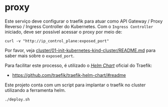 # proxy

Este serviço deve configurar o traefik para atuar como API Gateway / Proxy Reverso / Ingress Controller do Kubernetes. Com o `Ingress Controller` iniciado, deve ser possível acessar o proxy por meio de:

```
curl -v "http://ip_control_plane:exposed_port"
```

Por favor, veja [cluster/01-init-kubernetes-kind-cluster/README.md](../../cluster/01-init-kubernetes-kind-cluster/README.md) para saber mais sobre o `exposed_port`.

Para facilitar este processo, é utilizado o [_Helm Chart_](https://helm.sh/docs/topics/charts/) oficial do Traefik:

- <https://github.com/traefik/traefik-helm-chart/#readme>

Este projeto conta com um script para implantar o traefik no cluster utilizando a ferramenta helm.

```sh
./deploy.sh
```
